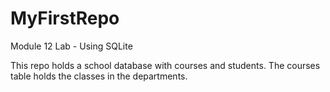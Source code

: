 # MyFirstRepo
Module 12 Lab - Using SQLite

This repo holds a school database with courses and students. The courses table holds the classes in the departments.
